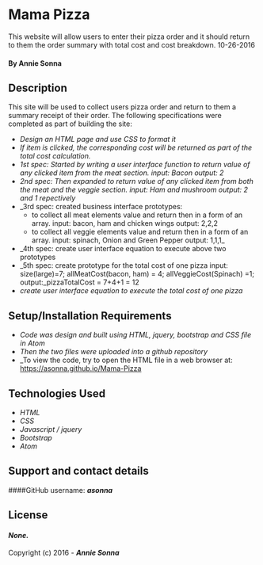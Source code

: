 # Mama Pizza
This website will allow users to enter their pizza order and it should return to them the order summary with total cost and cost breakdown.
10-26-2016

#### By **Annie Sonna**

## Description
This site will be used to collect users pizza order and return to them a summary receipt of their order. The following specifications were completed as part of building the site:
* _Design an HTML page and use CSS to format it_
* _If item is clicked, the corresponding cost will be returned as part of the total cost calculation._
* _1st spec: Started by writing a user interface function to return value of any clicked item from the meat section.
input: Bacon
output: 2_
* _2nd spec: Then expanded to return value of any clicked item from both the meat and the veggie section.
input: Ham and mushroom
output: 2 and 1 repectively_
* _3rd spec: created business interface prototypes:
  - to collect all meat elements value and return then in a form of an array.
  input: bacon, ham and chicken wings
  output: 2,2,2
  - to collect all veggie elements value and return then in a form of an array.
  input: spinach, Onion and Green Pepper
  output: 1,1,1_
* _4th spec: create user interface equation to execute above two prototypes
* _5th spec: create prototype for the total cost of one pizza
input: size(large)=7; allMeatCost(bacon, ham) = 4; allVeggieCost(Spinach) =1;
output:_pizzaTotalCost = 7+4+1 = 12
* _create user interface equation to execute the total cost of one pizza_


## Setup/Installation Requirements
* _Code was design and built using HTML, jquery, bootstrap and CSS file in Atom_
* _Then the two files were uploaded into a github repository_
* _To view the code, try to open the HTML file in a web browser at: https://asonna.github.io/Mama-Pizza

## Technologies Used
* _HTML_
* _CSS_
* _Javascript / jquery_
* _Bootstrap_
* _Atom_

## Support and contact details

####GitHub username: _**asonna**_

## License

#### *None.*

Copyright (c) 2016 - **_Annie Sonna_**
